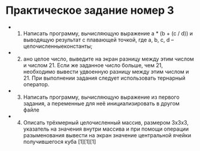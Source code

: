 # Практическое задание номер 3

* 1. Написать программу, вычисляющую выражение a * (b + (c / d)) и выводящую результат с плавающей точкой, где a, b, c, d – целочисленныеконстанты;

* 2. ано целое число, выведите на экран разницу между этим числом и числом 21. Если же заданное число больше, чем 21, необходимо вывести удвоенную разницу между этим числом и 21. При выполнении задания следует использовать тернарный оператор.
  
* 3. Написать программу, вычисляющую выражение из первого задания, а переменные для неё инициализировать в другом файле

* 4. Описать трёхмерный целочисленный массив, размером 3х3х3, указатель на значения внутри массива и при помощи операции разыменования вывести на экран значение центральной ячейки получившегося куба [1][1][1] 
